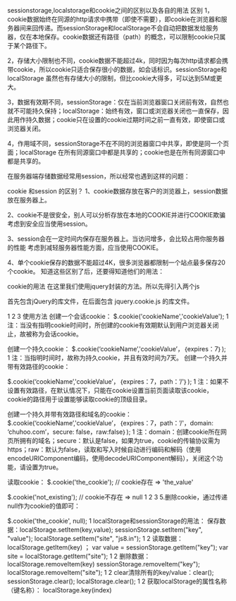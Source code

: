 sessionstorage,localstorage和cookie之间的区别以及各自的用法
区别
1，cookie数据始终在同源的http请求中携带（即使不需要），即cookie在浏览器和服务器间来回传递。而sessionStorage和localStorage不会自动把数据发给服务器，仅在本地保存。cookie数据还有路径（path）的概念，可以限制cookie只属于某个路径下。

2，存储大小限制也不同，cookie数据不能超过4k，同时因为每次http请求都会携带cookie，所以cookie只适合保存很小的数据，如会话标识。sessionStorage和localStorage 虽然也有存储大小的限制，但比cookie大得多，可以达到5M或更大。

3，数据有效期不同，sessionStorage：仅在当前浏览器窗口关闭前有效，自然也就不可能持久保持；localStorage：始终有效，窗口或浏览器关闭也一直保存，因此用作持久数据；cookie只在设置的cookie过期时间之前一直有效，即使窗口或浏览器关闭。

4，作用域不同，sessionStorage不在不同的浏览器窗口中共享，即使是同一个页面；localStorage 在所有同源窗口中都是共享的；cookie也是在所有同源窗口中都是共享的。

在服务器端存储数据经常用session，所以经常也遇到这样的问题：

cookie 和session 的区别？
1、cookie数据存放在客户的浏览器上，session数据放在服务器上。

2、cookie不是很安全，别人可以分析存放在本地的COOKIE并进行COOKIE欺骗
考虑到安全应当使用session。

3、session会在一定时间内保存在服务器上。当访问增多，会比较占用你服务器的性能
考虑到减轻服务器性能方面，应当使用COOKIE。

4、单个cookie保存的数据不能超过4K，很多浏览器都限制一个站点最多保存20个cookie。
知道这些区别了后，还要得知道他们的用法：

cookie的用法
在这里我们使用jquery封装的方法。所以先得引入两个js

首先包含jQuery的库文件，在后面包含 jquery.cookie.js 的库文件。

<script type="text/javascript" src="js/jquery-3.4.1.min.js"></script> 

<script type="text/javascript" src="js/jquery.cookie.js"></script>
1
2
3
使用方法
创建一个会话cookie：
 $.cookie('cookieName','cookieValue');
1
注：当没有指明cookie时间时，所创建的cookie有效期默认到用户浏览器关闭止，故被称为会话cookie。

创建一个持久cookie：
	 $.cookie(‘cookieName’,'cookieValue’，｛expires：7｝);
1
注：当指明时间时，故称为持久cookie，并且有效时间为7天。
创建一个持久并带有效路径的cookie：

$.cookie(‘cookieName’,'cookieValue’，｛expires：7，path：’/'｝);
1
注：如果不设置有效路径，在默认情况下，只能在cookie设置当前页面读取该cookie，cookie的路径用于设置能够读取cookie的顶级目录。

创建一个持久并带有效路径和域名的cookie：
$.cookie(‘cookieName’,'cookieValue’，｛expires：7，path：’/'，domain: ‘chuhoo.com’，secure: false，raw:false｝);
1
注：domain：创建cookie所在网页所拥有的域名；secure：默认是false，如果为true，cookie的传输协议需为https；raw：默认为false，读取和写入时候自动进行编码和解码（使用encodeURIComponent编码，使用decodeURIComponent解码），关闭这个功能，请设置为true。

读取cookie：
$.cookie('the_cookie'); // cookie存在 => 'the_value' 

$.cookie('not_existing'); // cookie不存在 => null 
1
2
3
5.删除cookie，通过传递null作为cookie的值即可：

$.cookie('the_cookie', null);
1
localStorage和sessionStorage的用法：
保存数据：localStorage.setItem(key,value);
sessionStorage.setItem("key", "value");
localStorage.setItem("site", "js8.in");
1
2
读取数据：localStorage.getItem(key) ；
var value = sessionStorage.getItem("key"); 
var site = localStorage.getItem("site");
1
2
删除数据：localStorage.removeItem(key)
sessionStorage.removeItem("key"); 
localStorage.removeItem("site");
1
2
clear清除所有的key/value：clear();
sessionStorage.clear(); 
localStorage.clear();
1
2
获取localStorage的属性名称（键名称）：
localStorage.key(index)

